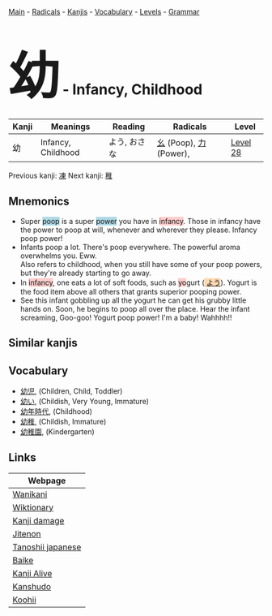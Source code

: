 <style> bigfont {font-size: 100px}</style>
[Main](../index.md) -
[Radicals](../radicals.md) -
[Kanjis](../kanjis.md) -
[Vocabulary](../vocabulary.md) -
[Levels](../levels.md) -
[Grammar](../grammar.md)
# <bigfont> 幼</bigfont> - Infancy, Childhood 

| Kanji | Meanings | Reading | Radicals | Level |
| --- | --- | --- | --- | --- |
| 幼 | Infancy, Childhood | よう, おさな | [幺](../radicals/幺.md) (Poop), [力](../radicals/力.md) (Power),  | [Level 28](../levels/wk_level28.md) |

Previous kanji: [凍](凍.md) Next kanji: [稚](稚.md) 

## Mnemonics
 * Super <span style="background-color:#ADD8E6"> poop</span> is a super <span style="background-color:#ADD8E6"> power</span> you have in <span style="background-color:#ffcccb"> infancy</span>. Those in infancy have the power to poop at will, whenever and wherever they please. Infancy poop power!
* Infants poop a lot. There's poop everywhere. The powerful aroma overwhelms you. Eww.<br />Also refers to childhood, when you still have some of your poop powers, but they're already starting to go away.
* In <span style="background-color:#ffcccb"> infancy</span>, one eats a lot of soft foods, such as <span style="background-color:#ffcccb"> yo</span>gurt (<span style="background-color:#fed8b1"> [よう](https://jisho.org/search/よう)</span>). Yogurt is the food item above all others that grants superior pooping power.
* See this infant gobbling up all the yogurt he can get his grubby little hands on. Soon, he begins to poop all over the place. Hear the infant screaming, Goo-goo! Yogurt poop power! I'm a baby! Wahhhh!!


## Similar kanjis
 


## Vocabulary
 * [幼児](../vocabulary/幼.md), (Children, Child, Toddler)
* [幼い](../vocabulary/幼.md), (Childish, Very Young, Immature)
* [幼年時代](../vocabulary/幼.md), (Childhood)
* [幼稚](../vocabulary/幼.md), (Childish, Immature)
* [幼稚園](../vocabulary/幼.md), (Kindergarten)



## Links 

| Webpage |
| --- |
| [Wanikani          ](https://www.wanikani.com/kanji/幼) |
| [Wiktionary        ](https://en.wiktionary.org/wiki/幼) |
| [Kanji damage      ](http://www.kanjidamage.com/kanji/search?utf8=✓&q=幼) |
| [Jitenon           ](https://jitenon.com/kanji/幼) |
| [Tanoshii japanese ](https://www.tanoshiijapanese.com/dictionary/kanji.cfm?k=幼) |
| [Baike             ](https://baike.baidu.com/item/幼) |
| [Kanji Alive       ](https://app.kanjialive.com/幼) |
| [Kanshudo          ](https://www.kanshudo.com/searchmn?q=幼) |
| [Koohii            ](https://kanji.koohii.com/study/kanji/幼) |
